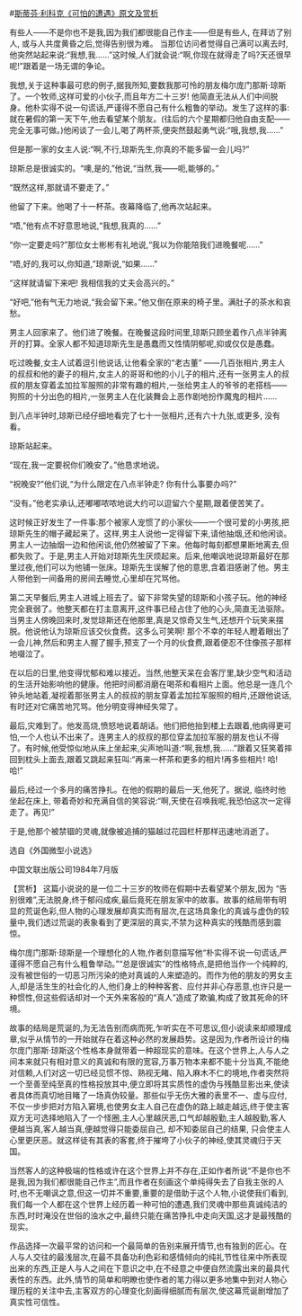 #[斯蒂芬·利科克《可怕的遭遇》原文及赏析](https://www.vrrw.net/wx/15516.html)

有些人——不是你也不是我,因为我们都很能自己作主——但是有些人, 在拜访了别人, 或与人共度黄昏之后,觉得告别很为难。 当那位访问者觉得自己满可以离去时,他突然站起来说:“我想,我……”这时候,人们就会说:“啊,你现在就得走了吗?天还很早呢!”跟着是一场无谓的争论。

我想,关于这种事最可悲的例子,据我所知,要数我那可怜的朋友梅尔庞门那斯·琼斯了。一个牧师,这样可爱的小伙子,而且年方二十三岁! 他简直无法从人们中间脱身。他朴实得不说一句谎话,严谨得不愿自己有什么粗鲁的举动。发生了这样的事: 就在暑假的第一天下午,他去看望某个朋友。(往后的六个星期都归他自由支配——完全无事可做。)他闲谈了一会儿,喝了两杯茶,便突然鼓起勇气说:“哦,我想,我……”

但是那一家的女主人说:“啊,不行,琼斯先生,你真的不能多留一会儿吗?”

琼斯总是很诚实的。“噢,是的,”他说,“当然,我——呃,能够的。”

“既然这样,那就请不要走了。”

他留了下来。他喝了十一杯茶。夜幕降临了,他再次站起来。

“唔,”他有点不好意思地说,“我想,我真的……”

“你一定要走吗?”那位女士彬彬有礼地说,“我以为你能陪我们进晚餐呢……”

“唔,好的,我可以,你知道,”琼斯说,“如果……”

“这样就请留下来吧! 我相信我的丈夫会高兴的。”

“好吧,”他有气无力地说,“我会留下来。”他又倒在原来的椅子里。满肚子的茶水和哀愁。

男主人回家来了。他们进了晚餐。在晚餐这段时间里,琼斯只顾坐着作八点半钟离开的打算。全家人都不知道琼斯先生是愚蠢而又性情阴郁呢,抑或仅仅是愚蠢。

吃过晚餐,女主人试着逗引他说话,让他看全家的“老古董” ——几百张相片,男主人的叔叔和他的妻子的相片,女主人的哥哥和他的小儿子的相片,还有一张男主人的叔叔的朋友穿着孟加拉军服照的非常有趣的相片,一张给男主人的爷爷的老搭档——狗照的十分出色的相片,一张男主人在化装舞会上恶作剧地扮作魔鬼的相片……

到八点半钟时,琼斯已经仔细地看完了七十一张相片,还有六十九张,或更多, 没有看。

琼斯站起来。

“现在,我一定要祝你们晚安了。”他恳求地说。

“祝晚安?”他们说,“为什么限定在八点半钟走? 你有什么事要办吗?”

“没有。”他老实承认,还嘟嘟哝哝地说大约可以逗留六个星期,跟着便苦笑了。

这时候正好发生了一件事:那个被家人宠惯了的小家伙——一个很可爱的小男孩,把琼斯先生的帽子藏起来了。这样,男主人说他一定得留下来,请他抽烟,还和他闲谈。男主人一边抽烟一边和他闲谈,他仍然被留了下来。他每时每刻都想果断地离去,但都失败了。于是,男主人开始对琼斯先生厌烦起来。后来,他嘲讽地说琼斯最好在那里过夜,他们可以为他铺一张床。琼斯先生误解了他的意思,含着泪感谢了他。男主人带他到一间备用的房间去睡觉,心里却在咒骂他。

第二天早餐后,男主人进城上班去了。留下非常失望的琼斯和小孩子玩。他的神经完全衰弱了。他整天都在打主意离开,这件事已经占住了他的心头,简直无法驱除。当男主人傍晚回来时,发觉琼斯还在他那里,真是又惊奇又生气,还想开个玩笑来摆脱。他说他认为琼斯应该交伙食费。这多么可笑啊! 那个不幸的年轻人瞪着眼出了一会儿神,然后和男主人握了握手,预支了一个月的伙食费,跟着便忍不住像孩子那样地啜泣了。

在以后的日里,他变得忧郁和难以接近。当然,他整天呆在会客厅里,缺少空气和活动的生活开始影响他的健康。他把时间都消磨在喝茶和看相片上面。他总是一连几个钟头地站着,凝视着那张男主人的叔叔的朋友穿着孟加拉军服照的相片,还跟他说话,有时还对它痛苦地咒骂。他分明变得神经失常了。

最后,灾难到了。他发高烧,愤怒地说着胡话。他们把他抬到楼上去跟着,他病得更可怕,一个人也认不出来了。连男主人的叔叔的那位穿孟加拉军服的朋友也认不得了。有时候,他受惊似地从床上坐起来,尖声地叫道:“啊,我想,我……”跟着又狂笑着摔回到枕头上面去,跟着又跳起来狂叫:“再来一杯茶和更多的相片!再多些相片! 哈! 哈!”

最后,经过一个多月的痛苦挣扎。在他的假期的最后一天,他死了。据说, 临终时他坐起在床上, 带着奇妙和充满自信的笑容说:“啊,天使在召唤我呢,我恐怕这次一定得走了。再见!”

于是,他那个被禁锢的灵魂,就像被追捕的猫越过花园栏杆那样迅速地消逝了。

选自《外国微型小说选》

中国文联出版公司1984年7月版



【赏析】 这篇小说说的是一位二十三岁的牧师在假期中去看望某个朋友,因为 “告别很难”,无法脱身,终于郁闷成疾,最后竟死在朋友家中的故事。故事的结局带有明显的荒诞色彩,但人物的心理发展却真实而有层次,在这场具象化的真诚与虚伪的较量中,我们透过荒诞的表象看到了更深层的真实,不禁为这种真实的残酷而感到震惊。

梅尔庞门那斯·琼斯是一个理想化的人物,作者刻意描写他“朴实得不说一句谎话,严谨得不愿自己有什么粗鲁举动。”“总是很诚实”的性格特点,是把他当作一个纯粹的,没有被世俗的一切恶习所污染的绝对真诚的人来塑造的。而作为他的朋友的男女主人,却是活生生的社会化的人,他们身上的种种客套、应付并非心存恶意,也许只是一种惯性,但这些假话却对一个天外来客般的“真人”造成了欺骗,构成了致其死命的环境。

故事的结局是荒诞的,为无法告别而病而死,乍听实在不可思议,但小说读来却顺理成章,似乎从情节的一开始就存在着这种必然的发展趋势。这是因为,作者所设计的梅尔庞门那斯·琼斯这个性格本身就带着一种超现实的意味。在这个世界上,人与人之间本来就只有相对意义的真诚和有限的宽容,万事万物本来都不能十分当真,不能绝对信赖,人们对这一切已经见惯不惊、熟视无睹、陷入麻木不仁的境地,作者突然将一个至善至纯至真的性格投放其中,便立即将其实质性的虚伪与残酷显影出来,使读者具体而真切地目睹了一场真伪较量。那些似乎无伤大雅的表里不一、虚与应付,不仅一步步把对方陷入窘境,也使男女主人自己在虚伪的路上越走越远,终于使主客双方无可选择地陷入了一个怪圈,主人心里越厌恶,口气却越殷勤,主人越殷勤,客人便越当真,客人越当真,便越觉得只能委屈自己, 却不知委屈自己的结果, 只会使主人心里更厌恶。就这样徒有其表的客套,终于摧垮了小伙子的神经,使其灵魂归于天国。

当然客人的这种极端的性格或许在这个世界上并不存在,正如作者所说“不是你也不是我,因为我们都很能自己作主”,而且作者在刻画这个单纯得失去了自我主张的人时,也不无嘲讽之意,但这一切并不重要,重要的是借助于这个人物,小说使我们看到,我们每一个人都在这个世界上经历着一种可怕的遭遇,我们灵魂中那些真诚纯洁的东西,时时淹没在世俗的浊水之中,最终只能在痛苦挣扎中走向天国,这才是最残酷的现实。

作品选择一次最平常的访问和一个最简单的告别来展开情节,也有独到的匠心。在人与人交往的最浅层次,在最不具备功利色彩和感情倾向的纯礼节性往来中所表现出来的东西,正是人与人之间在下意识之中,在不经意之中便自然流露出来的最具代表性的东西。此外,情节的简单和明瞭也使作者的笔力得以更多地集中到对人物心理历程的关注中去,主客双方的心理变化刻画得细腻而有层次,使这幕荒诞剧增加了真实性可信性。

